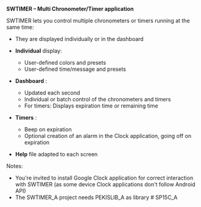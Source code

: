 **SWTIMER – Multi Chronometer/Timer application**

SWTIMER lets you control multiple chronometers or timers running at the same time:

- They are displayed individually or in the dashboard
- **Individual** display:
  - User-defined colors and presets
  - User-defined time/message and presets

- **Dashboard** :
  - Updated each second
  - Individual or batch control of the chronometers and timers
  - For timers: Displays expiration time or remaining time

- **Timers** :
  - Beep on expiration
  - Optional creation of an alarm in the Clock application, going off on expiration
- **Help** file adapted to each screen


Notes:
- You're invited to install Google Clock application for correct interaction with SWTIMER
  (as some device Clock applications don't follow Android API) 
- The SWTIMER_A project needs PEKISLIB_A as library
#   S P 1 5 C _ A  
 